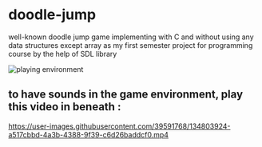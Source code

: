 # doodle-jump
well-known doodle jump game implementing with C and without using any data structures except array as my first semester project for programming course by the help of SDL library

![playing environment](https://github.com/mohamadreza99/doodle-jump/blob/main/videos/doodle.gif)

## to have sounds in the game environment, play this video in beneath : 

https://user-images.githubusercontent.com/39591768/134803924-a517cbbd-4a3b-4388-9f39-c6d26baddcf0.mp4



